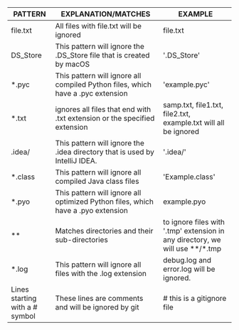 | PATTERN | EXPLANATION/MATCHES | EXAMPLE |
| -------- | -------- | -------- |
| file.txt | All files with file.txt will be ignored | file.txt |
| DS_Store | This pattern will ignore the .DS_Store file that is created by macOS| '.DS_Store'|
| *.pyc |This pattern will ignore all compiled Python files, which have a .pyc extension| 'example.pyc' |
| *.txt | ignores all files that end with .txt extension or the specified extension |samp.txt, file1.txt, file2.txt, example.txt will all be ignored |
| .idea/ | This pattern will ignore the .idea directory that is used by IntelliJ IDEA.  |  '.idea/'|
| *.class | This pattern will ignore all compiled Java class files| 'Example.class' |
|*.pyo  | This pattern will ignore all optimized Python files, which have a .pyo extension | example.pyo |
| **| Matches directories and their sub-directories | to ignore files with '.tmp' extension in any directory, we will use **/*.tmp |
| *.log| This pattern will ignore all files with the .log extension  | debug.log and error.log will be ignored. 
| Lines starting with a # symbol| These lines are comments and will be ignored by git | # this is a gitignore file |